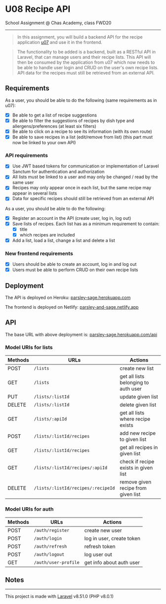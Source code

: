 # U08 Recipe API

School Assignment @ Chas Academy, class FWD20

---

>In this assignment, you will build a backend API for the recipe application [u07](https://github.com/chas-academy/u07-recipe-app-stenwall) and use it in the frontend.

>The functionality to be added is a backend, built as a RESTful API in Laravel, that can manage users and their recipe lists. This API will then be consumed by the application from u07 which now needs to be able to handle user login and CRUD on the user's own recipe lists. API data for the recipes must still be retrieved from an external API.

## Requirements

As a user, you should be able to do the following (same requirements as in u07):

- [x] Be able to get a list of recipe suggestions
- [x] Be able to filter the suggestions of recipes by dish type and allergens/preferences (at least six filters)
- [x] Be able to click on a recipe to see its information (with its own route)
- [x] Be able to save recipes in a list (edit/remove from list) (this part must now be linked to your own API)

### API requirements

- [x] Use JWT based tokens for communication or implementation of Laravel Sanctum for authentication and authorization
- [x] All lists must be linked to a user and may only be changed / read by the same user
- [x] Recipes may only appear once in each list, but the same recipe may appear in several lists
- [x] Data for specific recipes should still be retrieved from an external API

As a user, you should be able to do the following:

- [x] Register an account in the API (create user, log in, log out)
- [x] Save lists of recipes. Each list has as a minimum requirement to contain:
    - [x] title
    - [x] which recipes are included
- [x] Add a list, load a list, change a list and delete a list

### New frontend requirements


- [x] Users should be able to create an account, log in and log out
- [x] Users must be able to perform CRUD on their own recipe lists

## Deployment

The API is deployed on Heroku: [parsley-sage.herokuapp.com](https://parsley-sage.herokuapp.com/)

The frontend is deployed on Netlify: [parsley-and-sage.netlify.app](https://parsley-and-sage.netlify.app/)

## API

The base URL with above deployment is: [parsley-sage.herokuapp.com/api](https://parsley-sage.herokuapp.com/api)

### Model URIs for lists

| Methods | URLs | Actions |
|---|---|---|
| POST | `/lists` | create new list |
| GET | `/lists` | get all lists belonging to auth user |
| PUT | `/lists/:listId` | update given list |
| DELETE | `/lists/:listId`| delete given list |
| GET | `/lists/:apiId` | get all lists where recipe exists |
| POST |  `/lists/:listId/recipes` | add new recipe to given list |
| GET | `/lists/:listId/recipes` | get all recipes in given list |
| GET | `/lists/:listId/recipes/:apiId` | check if recipe exists in given list |
| DELETE | `/lists/:listId/recipes/:recipeId` | remove given recipe from given list |

### Model URIs for auth

| Methods | URLs | Actions |
|---|---|---|
| POST | `/auth/register`| create new user |
| POST | `/auth/login` | log in user, create token |
| POST | `/auth/refresh` | refresh token |
| POST | `/auth/logout`| log user out |
| GET | `/auth/user-profile`| get info about auth user |

## Notes

---

This project is made with [Laravel](https://laravel.com/) v8.51.0 (PHP v8.0.1)
